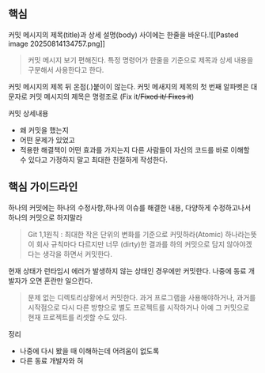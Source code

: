 ## 핵심
커밋 메시지의 제목(title)과 상세 설명(body) 사이에는 한줄을 바운다.![[Pasted image 20250814134757.png]]
> 커밋 메시지 보기 편해진다.
> 특정 명령어가 한줄을 기준으로 제목과 상세 내용을 구분해서 사용한다고 한다.

커밋 메시지의 제목 뒤 온점(.)붙이이 않는다.
커밋 메새지의 제목의 첫 번째 알파벳은 대문자로
커밋 메시지의 제목은 명령조로 (Fix it/<s>Fixed it/ Fixes it</s>)

커밋 상세내용
- 왜 커밋을 했는지
- 어떤 문제가 있었고
- 적용한 해결책이 어떤 효과를 가지는지
다른 사람들이 자신의 코드를 바로 이해할 수 있다고 가정하지 말고 최대한 친절하게 작성한다.

## 핵심 가이드라인
하나의 커밋에는 하나의 수정사항,하나의 이슈를 해결한 내용, 다양하게 수정하고나서 하나의 커밋으로 하지말라
> Git 1,1원칙 : 최대한 작은 단위의 변화를 기준으로 커밋하라(Atomic)
> 하나라는뜻이 회사 규칙마다 다르지만 너무 (dirty)한 결과를 하의 커밋으로 담지 않아야겠다는 생각을 하면서 커밋한다.

현재 상태가 런타임시 에러가 발생하지 않는 상태인 경우에만 커밋한다. 나중에 동료 개발자가 오면 혼란만 일으킨다.
> 문제 없는 디렉토리상황에서 커밋한다. 과거 프로그램을 사용해야하거나, 과거를 시작점으로 다시 다른 방향으로 별도 프로젝트를 시작하거나 아예 그 커밋으로 현재 프로젝트를 리셋할 수도 있다.

정리
- 나중에 다시 봤을 때 이해하는데 어려움이 없도록
- 다른 동료 개발자와 혀